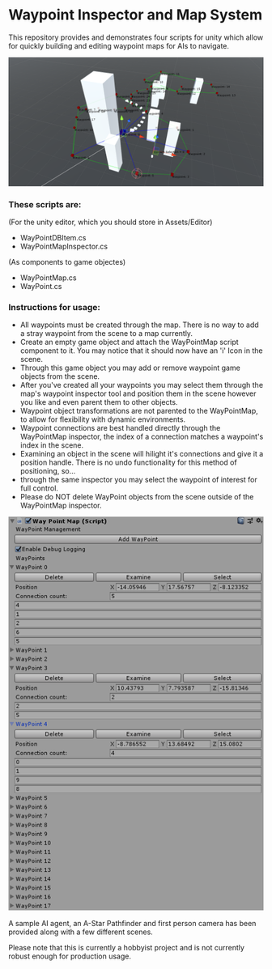 # Waypoint Inspector and Map System

This repository provides and demonstrates four scripts for unity which allow for quickly building and editing waypoint maps for AIs to navigate.


![alt text](https://github.com/Mike430/RobotMountainPlatformer/blob/master/GITHUB_Image_3D_Scene.PNG)

### These scripts are:
(For the unity editor, which you should store in Assets/Editor)
- WayPointDBItem.cs
- WayPointMapInspector.cs
 
(As components to game objectes)
- WayPointMap.cs
- WayPoint.cs

### Instructions for usage:
- All waypoints must be created through the map. There is no way to add a stray waypoint from the scene to a map currently.
- Create an empty game object and attach the WayPointMap script component to it. You may notice that it should now have an 'i' Icon in the scene.
- Through this game object you may add or remove waypoint game objects from the scene.
- After you've created all your waypoints you may select them through the map's waypoint inspector tool and position them in the scene however you like and even parent them to other objects.
- Waypoint object transformations are not parented to the WayPointMap, to allow for flexibility with dynamic environments.
- Waypoint connections are best handled directly through the WayPointMap inspector, the index of a connection matches a waypoint's index in the scene.
- Examining an object in the scene will hilight it's connections and give it a position handle. There is no undo functionality for this method of positioning, so...
- through the same inspector you may select the waypoint of interest for full control.
- Please do NOT delete WayPoint objects from the scene outside of the WayPointMap inspector.

![alt text](https://github.com/Mike430/RobotMountainPlatformer/blob/master/GITHUB_Image_Inspector.PNG)

A sample AI agent, an A-Star Pathfinder and first person camera has been provided along with a few different scenes.

Please note that this is currently a hobbyist project and is not currently robust enough for production usage.